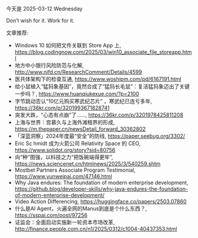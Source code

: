 今天是 2025-03-12 Wednesday

Don’t wish for it. Work for it.

文章推荐:
- Windows 10 如何把文件关联到 Store App 上, https://blog.codingnow.com/2025/03/win10_associate_file_storeapp.html
- 地方中小银行风险防范与化解, http://www.nifd.cn/ResearchComment/Details/4599
- 医共体架构下的检查互通, https://www.woshipm.com/pd/6167191.html
- 给小鼠植入“猛犸象基因”，竟然合成了“猛犸长毛鼠”：复活猛犸象迈出了关键一步吗？, https://www.huanqiukexue.com/?p=2100
- 字节跳动否认“10亿元购买寒武纪芯片” ，寒武纪已连亏多年, https://36kr.com/p/3201993671828741
- 突发大跌，“心态有点崩”了......, https://36kr.com/p/3201978425811208
- 上海与世界｜宫慕久与上海外滩租界的形成, https://m.thepaper.cn/newsDetail_forward_30362802
- 「深蓝洞察」2024年度最“安全”的防线, https://paper.seebug.org/3302/
- Eric Sc hmidt 成为火箭公司 Relativity Space 的 CEO, https://www.solidot.org/story?sid=80756
- 向“种”图强，以科技之力“把饭碗端得更牢”, https://news.sciencenet.cn/htmlnews/2025/3/540259.shtm
- Mostbet Partners Associate Program Testimonial, https://www.yunweipai.com/47146.html
- Why Java endures: The foundation of modern enterprise development, https://github.blog/developer-skills/why-java-endures-the-foundation-of-modern-enterprise-development/
- Video Action Differencing, https://huggingface.co/papers/2503.07860
- 什么是AI Agent，火遍全网的Manus到底是个什么东西？, https://sspai.com/post/97256
- 证监会：全面启动实施新一轮资本市场改革, http://finance.people.com.cn/n1/2025/0312/c1004-40437353.html
